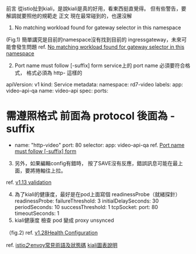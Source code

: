 前言
  從istio扯到kiali，是說kiali是真的好用，看東西挺直覺得。
  但有些警告，要解調就要照他的規範走
正文
  現在最常碰到的，也還沒解

1. No matching workload found for gateway selector in this namespace

  (Fig.1)
簡單講究是目前的namespace沒有找到目前的 ingressgateway，未來可能會發生問題
ref. [No matching workload found for gateway selector in this namespace](https://kiali.io/documentation/v1.13/validations/#_no_matching_workload_found_for_gateway_selector_in_this_namespace)

2. Port name must follow <protocol>[-suffix] form
service上的 port name 必須要符合格式，
格式必須為 http- 這樣的

apiVersion: v1
kind: Service
metadata:
  namespace: rd7-video
  labels:
    app: video-api-qa
  name: video-api
spec:
  ports:
  # 需遵照格式 前面為 protocol 後面為 -suffix
  - name: "http-video"
    port: 80
  selector:
    app: video-api-qa
ref. [Port name must follow <protocol>[-suffix] form](https://kiali.io/documentation/v1.13/validations/#_port_name_must_follow_protocol_suffix_form)

3. 另外，如果編輯config有錯時，
按了SAVE沒有反應，錯誤訊息可能在最上面，要將捲軸往上拉。


ref.
[v1.13 validation](https://kiali.io/documentation/v1.13/validations/)

4. 為了kiali的健康度，最好是在pod上面寫個 readinessProbe（就緒探針）
readinessProbe:
  failureThreshold: 3
  initialDelaySeconds: 30
  periodSeconds: 10
  successThreshold: 1
  tcpSocket:
    port: 80
  timeoutSeconds: 1
  5. kiali健康度 檢查 pod 變成 proxy unsynced

  （fig.2)
  ref.
  [v1.28Health Configuration](https://kiali.io/documentation/latest/configuration/health/)

ref.
[istio之envoy常見術語及狀態碼](https://www.cnblogs.com/xuliang666/p/12089915.html)
[kiali圖表說明](https://kiali.io/documentation/latest/features/)
